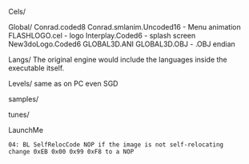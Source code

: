Cels/

Global/
	Conrad.coded8
	Conrad.smlanim.Uncoded16 - Menu animation
	FLASHLOGO.cel - logo
	Interplay.Coded6 - splash screen
	New3doLogo.Coded6
	GLOBAL3D.ANI
	GLOBAL3D.OBJ - .OBJ endian

Langs/
	The original engine would include the languages inside the executable itself.

Levels/
	same as on PC
		even SGD

samples/

tunes/


LaunchMe

	04: BL SelfRelocCode NOP if the image is not self-relocating
	change 0xEB 0x00 0x99 0xF8 to a NOP

